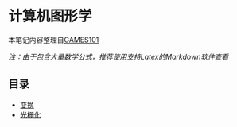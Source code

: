 # 计算机图形学

本笔记内容整理自[GAMES101](https://www.bilibili.com/video/BV1X7411F744)

*注：由于包含大量数学公式，推荐使用支持Latex的Markdown软件查看*

## 目录

- [变换](一变换.md)
- [光栅化](二光栅化.md)

